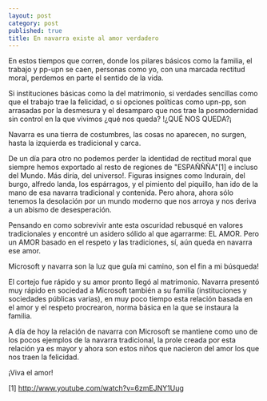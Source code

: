```yaml
---
layout: post
category: post
published: true
title: En navarra existe al amor verdadero
---
```


En estos tiempos que corren, donde los pilares básicos como la familia, el trabajo y  pp-upn se caen, personas como yo, con una marcada rectitud moral, perdemos en parte el sentido de la vida. 

Si instituciones básicas como la del matrimonio, si verdades sencillas como que el trabajo trae la felicidad, o si opciones políticas como upn-pp, son arrasadas por la desmesura y el desamparo que nos trae la posmodernidad sin control en la que vivimos ¿qué nos queda? !¿QUÉ NOS QUEDA?¡

Navarra es una tierra de costumbres, las cosas no aparecen, no surgen, hasta la izquierda es tradicional y carca. 

De un día para otro no podemos perder la identidad de rectitud moral que siempre hemos exportado al resto de regiones de "ESPAÑÑÑA"[1] e incluso del Mundo. Más diría, del universo!. Figuras insignes como Indurain, del burgo, alfredo landa, los espárragos, y el pimiento del piquillo, han ido de la mano de esa navarra tradicional y contenida. Pero ahora, ahora sólo tenemos la desolación por un mundo moderno que nos arroya y nos deriva a un abismo de desesperación.  

Pensando en como sobrevivir ante esta oscuridad rebusqué en valores tradicionales y encontré un asidero sólido al que agarrarme: EL AMOR. Pero un AMOR basado en el respeto y las tradiciones, sí, aún queda en navarra ese amor.

Microsoft y navarra son la luz que guía mi camino, son el fin a mi búsqueda!

El cortejo fue rápido y su amor pronto llegó al matrimonio. Navarra presentó muy rápido en sociedad a Microsoft también a su familia (instituciones y sociedades públicas varias), en muy poco tiempo esta relación basada en el amor y el respeto procrearon, norma básica  en la que se instaura la familia. 

A día de hoy la relación de navarra con Microsoft se mantiene como uno de los pocos ejemplos de la navarra tradicional, la prole creada por esta relación ya es mayor y ahora son estos niños que nacieron del amor los que nos traen la felicidad. 

¡Viva el amor!

[1] http://www.youtube.com/watch?v=6zmEJNY1Uug